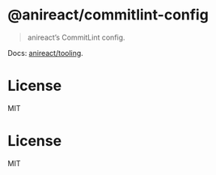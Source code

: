 # @anireact/commitlint-config

> anireact’s CommitLint config.

Docs: [anireact/tooling].

# License

MIT

[anireact/tooling]: https://github.com/anireact/tooling/blob/master/README.md

# License

MIT
